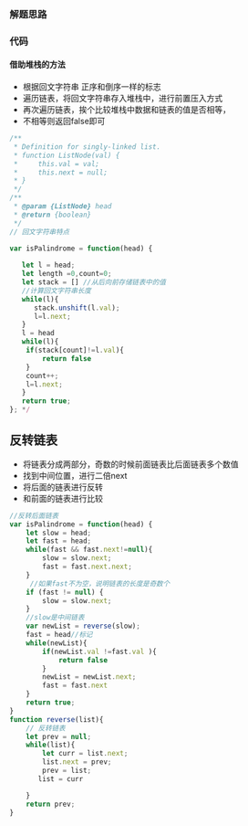 <!--
 * @Descripttion: 
 * @version: 1.0.0
 * @Author: Mfy
 * @Date: 2020-11-01 16:02:44
 * @LastEditors: Mfy
 * @LastEditTime: 2020-11-01 16:02:46
-->
### 解题思路
 

### 代码 
####  借助堆栈的方法
   * 根据回文字符串 正序和倒序一样的标志 
   * 遍历链表，将回文字符串存入堆栈中，进行前置压入方式
   * 再次遍历链表，挨个比较堆栈中数据和链表的值是否相等，
   * 不相等则返回false即可

```javascript
/**
 * Definition for singly-linked list.
 * function ListNode(val) {
 *     this.val = val;
 *     this.next = null;
 * }
 */
/**
 * @param {ListNode} head
 * @return {boolean}
 */
// 回文字符串特点

var isPalindrome = function(head) {
   
   let l = head;
   let length =0,count=0;
   let stack = [] //从后向前存储链表中的值
   //计算回文字符串长度
   while(l){ 
      stack.unshift(l.val);
      l=l.next;
   }
   l = head
   while(l){
    if(stack[count]!=l.val){
        return false
    }
    count++;
    l=l.next;
   }
   return true;
}; */


```
## 反转链表
 * 将链表分成两部分，奇数的时候前面链表比后面链表多个数值
 * 找到中间位置，进行二倍next
 * 将后面的链表进行反转
 * 和前面的链表进行比较
``` javascript
//反转后面链表
var isPalindrome = function(head) {
    let slow = head;
    let fast = head;
    while(fast && fast.next!=null){
        slow = slow.next;
        fast = fast.next.next;
    }
     //如果fast不为空，说明链表的长度是奇数个
    if (fast != null) {
        slow = slow.next;
    } 
    //slow是中间链表
    var newList = reverse(slow); 
    fast = head//标记
    while(newList){
        if(newList.val !=fast.val ){
            return false
        }
        newList = newList.next;
        fast = fast.next
    }
    return true;
}
function reverse(list){
    // 反转链表
    let prev = null;
    while(list){
        let curr = list.next;
        list.next = prev;
        prev = list;
       list = curr

    }
    return prev;
}
```
